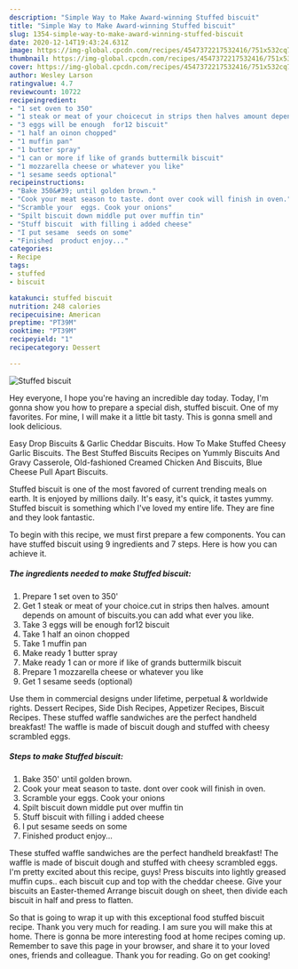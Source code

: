 ```yaml
---
description: "Simple Way to Make Award-winning Stuffed biscuit"
title: "Simple Way to Make Award-winning Stuffed biscuit"
slug: 1354-simple-way-to-make-award-winning-stuffed-biscuit
date: 2020-12-14T19:43:24.631Z
image: https://img-global.cpcdn.com/recipes/4547372217532416/751x532cq70/stuffed-biscuit-recipe-main-photo.jpg
thumbnail: https://img-global.cpcdn.com/recipes/4547372217532416/751x532cq70/stuffed-biscuit-recipe-main-photo.jpg
cover: https://img-global.cpcdn.com/recipes/4547372217532416/751x532cq70/stuffed-biscuit-recipe-main-photo.jpg
author: Wesley Larson
ratingvalue: 4.7
reviewcount: 10722
recipeingredient:
- "1 set oven to 350"
- "1 steak or meat of your choicecut in strips then halves amount depends on amount of biscuitsyou can add what ever you like"
- "3 eggs will be enough  for12 biscuit"
- "1 half an oinon chopped"
- "1 muffin pan"
- "1 butter spray"
- "1 can or more if like of grands buttermilk biscuit"
- "1 mozzarella cheese or whatever you like"
- "1 sesame seeds optional"
recipeinstructions:
- "Bake 350&#39; until golden brown."
- "Cook your meat season to taste. dont over cook will finish in oven."
- "Scramble your  eggs. Cook your onions"
- "Spilt biscuit down middle put over muffin tin"
- "Stuff biscuit  with filling i added cheese"
- "I put sesame  seeds on some"
- "Finished  product enjoy..."
categories:
- Recipe
tags:
- stuffed
- biscuit

katakunci: stuffed biscuit 
nutrition: 248 calories
recipecuisine: American
preptime: "PT39M"
cooktime: "PT39M"
recipeyield: "1"
recipecategory: Dessert

---
```



![Stuffed biscuit](https://img-global.cpcdn.com/recipes/4547372217532416/751x532cq70/stuffed-biscuit-recipe-main-photo.jpg)

Hey everyone, I hope you're having an incredible day today. Today, I'm gonna show you how to prepare a special dish, stuffed biscuit. One of my favorites. For mine, I will make it a little bit tasty. This is gonna smell and look delicious.

Easy Drop Biscuits &amp; Garlic Cheddar Biscuits. How To Make Stuffed Cheesy Garlic Biscuits. The Best Stuffed Biscuits Recipes on Yummly Biscuits And Gravy Casserole, Old-fashioned Creamed Chicken And Biscuits, Blue Cheese Pull Apart Biscuits.

Stuffed biscuit is one of the most favored of current trending meals on earth. It is enjoyed by millions daily. It's easy, it's quick, it tastes yummy. Stuffed biscuit is something which I've loved my entire life. They are fine and they look fantastic.


To begin with this recipe, we must first prepare a few components. You can have stuffed biscuit using 9 ingredients and 7 steps. Here is how you can achieve it.

<!--inarticleads1-->

##### The ingredients needed to make Stuffed biscuit:

1. Prepare 1 set oven to 350&#39;
1. Get 1 steak or meat of your choice.cut in strips then halves. amount depends on amount of biscuits.you can add what ever you like.
1. Take 3 eggs will be enough  for12 biscuit
1. Take 1 half an oinon chopped
1. Take 1 muffin pan
1. Make ready 1 butter spray
1. Make ready 1 can or more if like of grands buttermilk biscuit
1. Prepare 1 mozzarella cheese or whatever you like
1. Get 1 sesame seeds (optional)


Use them in commercial designs under lifetime, perpetual &amp; worldwide rights. Dessert Recipes, Side Dish Recipes, Appetizer Recipes, Biscuit Recipes. These stuffed waffle sandwiches are the perfect handheld breakfast! The waffle is made of biscuit dough and stuffed with cheesy scrambled eggs. 

<!--inarticleads2-->

##### Steps to make Stuffed biscuit:

1. Bake 350&#39; until golden brown.
1. Cook your meat season to taste. dont over cook will finish in oven.
1. Scramble your  eggs. Cook your onions
1. Spilt biscuit down middle put over muffin tin
1. Stuff biscuit  with filling i added cheese
1. I put sesame  seeds on some
1. Finished  product enjoy...


These stuffed waffle sandwiches are the perfect handheld breakfast! The waffle is made of biscuit dough and stuffed with cheesy scrambled eggs. I&#39;m pretty excited about this recipe, guys! Press biscuits into lightly greased muffin cups.. each biscuit cup and top with the cheddar cheese. Give your biscuits an Easter-themed Arrange biscuit dough on sheet, then divide each biscuit in half and press to flatten. 

So that is going to wrap it up with this exceptional food stuffed biscuit recipe. Thank you very much for reading. I am sure you will make this at home. There is gonna be more interesting food at home recipes coming up. Remember to save this page in your browser, and share it to your loved ones, friends and colleague. Thank you for reading. Go on get cooking!
